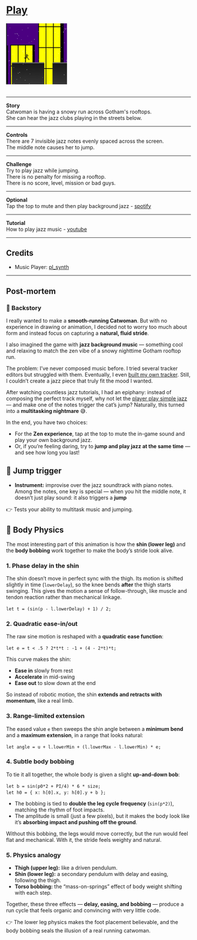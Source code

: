 <h1><a href=//bacionejs.github.io/cat/index.html style=text-decoration: none; color: inherit;>Play</a></h1>

<a href=//bacionejs.github.io/cat/index.html target=_blank>
    <img src=README.jpg width=33% />
</a>
<br>
<br>

---
**Story**  
Catwoman is having a snowy run across Gotham's rooftops.  
She can hear the jazz clubs playing in the streets below.  

---
**Controls**  
There are 7 invisible jazz notes evenly spaced across the screen.  
The middle note causes her to jump.  

---
**Challenge**  
Try to play jazz while jumping.  
There is no penalty for missing a rooftop.  
There is no score, level, mission or bad guys.  

---
**Optional**  
Tap the top to mute and then play background jazz - [spotify](https://open.spotify.com/playlist/6gqJPa4A4gXTwTSGWcpC1d)  

---
**Tutorial**  
How to play jazz music - [youtube](https://www.youtube.com/watch?v=E5WLNmErkiY)  

---
## Credits  
- Music Player: [pl_synth](https://github.com/phoboslab/pl_synth)

---


## Post-mortem

### 📝 Backstory  

I really wanted to make a **smooth-running Catwoman**. But with no experience in drawing or animation, I decided not to worry too much about form and instead focus on capturing a **natural, fluid stride**.  

I also imagined the game with **jazz background music** — something cool and relaxing to match the zen vibe of a snowy nighttime Gotham rooftop run.  

The problem: I’ve never composed music before. I tried several tracker editors but struggled with them. Eventually, I even [built my own tracker](https://github.com/bacionejs/battito). Still, I couldn’t create a jazz piece that truly fit the mood I wanted.  

After watching countless jazz tutorials, I had an epiphany: instead of composing the perfect track myself, why not let the [player play simple jazz](https://www.youtube.com/watch?v=E5WLNmErkiY) — and make one of the notes trigger the cat’s jump? Naturally, this turned into a **multitasking nightmare** 😅.  

In the end, you have two choices:  

- For the **Zen experience**, tap at the top to mute the in-game sound and play your own background jazz.  
- Or, if you’re feeling daring, try to **jump and play jazz at the same time** — and see how long you last!

## 🎹 Jump trigger

- **Instrument:** improvise over the jazz soundtrack with piano notes.  
Among the notes, one key is special — when you hit the middle note, it doesn’t just play sound: it also triggers a **jump**

👉 Tests your ability to multitask music and jumping.

## 🐾 Body Physics
 
The most interesting part of this animation is how the **shin (lower leg)** and the **body bobbing** work together to make the body’s stride look alive.
  
### 1. Phase delay in the shin
 
The shin doesn’t move in perfect sync with the thigh. Its motion is shifted slightly in time (`lowerDelay`), so the knee bends **after** the thigh starts swinging. This gives the motion a sense of follow-through, like muscle and tendon reaction rather than mechanical linkage.  

`let t = (sin(p - l.lowerDelay) + 1) / 2;`

### 2. Quadratic ease-in/out
 
The raw sine motion is reshaped with a **quadratic ease function**:  

`let e = t < .5 ? 2*t*t : -1 + (4 - 2*t)*t;`

This curve makes the shin:
- **Ease in** slowly from rest  
- **Accelerate** in mid-swing  
- **Ease out** to slow down at the end  

So instead of robotic motion, the shin **extends and retracts with momentum**, like a real limb.  

### 3. Range-limited extension
 
The eased value `e` then sweeps the shin angle between a **minimum bend** and a **maximum extension**, in a range that looks natural:  

`let angle = u + l.lowerMin + (l.lowerMax - l.lowerMin) * e;`

### 4. Subtle body bobbing
 
To tie it all together, the whole body is given a slight **up-and-down bob**:  

`let b = sin(p0*2 + PI/4) * 6 * size;`  
`let h0 = { x: h[0].x, y: h[0].y + b };`

- The bobbing is tied to **double the leg cycle frequency** (`sin(p*2)`), matching the rhythm of foot impacts.  
- The amplitude is small (just a few pixels), but it makes the body look like it’s **absorbing impact and pushing off the ground**.  

Without this bobbing, the legs would move correctly, but the run would feel flat and mechanical. With it, the stride feels weighty and natural.
  
### 5. Physics analogy
 
- **Thigh (upper leg):** like a driven pendulum.  
- **Shin (lower leg):** a secondary pendulum with delay and easing, following the thigh.  
- **Torso bobbing:** the “mass-on-springs” effect of body weight shifting with each step.  

Together, these three effects — **delay, easing, and bobbing** — produce a run cycle that feels organic and convincing with very little code.  

👉 The lower leg physics makes the foot placement believable, and the body bobbing seals the illusion of a real running catwoman.





